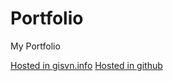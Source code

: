 # Portfolio
My Portfolio

[Hosted in gisvn.info](http://gisvn.info/portfolio/)
[Hosted in github](https://ethernal-serenade.github.io/portfolio/)
